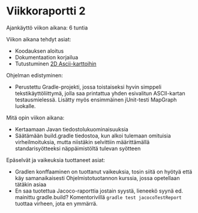 # Viikkoraportti 2

Ajankäyttö viikon aikana: 6 tuntia

Viikon aikana tehdyt asiat:
* Koodauksen aloitus
* Dokumentaation korjailua
* Tutustuminen [2D Ascii-karttoihin](https://movingai.com/benchmarks/grids.html)

Ohjelman edistyminen:
* Perustettu Gradle-projekti, jossa toistaiseksi hyvin simppeli tekstikäyttöliittymä, jolla saa printattua yhden esivalitun ASCII-kartan testausmielessä. Lisätty myös ensimmäinen jUnit-testi MapGraph luokalle.

Mitä opin viikon aikana:
* Kertaamaan Javan tiedostolukuominaisuuksia
* Säätämään build.gradle tiedostoa, kun alkoi tulemaan omituisia virheilmoituksia, mutta niistäkin selvittiin määrittämällä standarisyötteeksi näppäimistöltä tulevan syötteen 

Epäselvät ja vaikeuksia tuottaneet asiat:
* Gradlen konffaaminen on tuottanut vaikeuksia, tosin siitä on hyötyä että käy samanaikaisesti Ohjelmistotuotannon kurssia, jossa opetellaan tätäkin asiaa
* En saa tuotettua Jacoco-raporttia jostain syystä, lieneekö syynä ed. mainittu gradle.build? Komentorivillä ``gradle test jacocoTestReport`` tuottaa virheen, jota en ymmärrä.